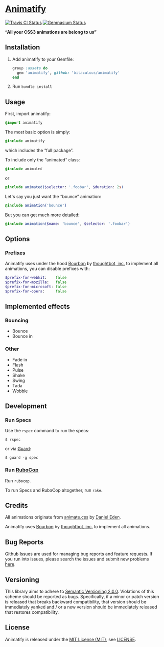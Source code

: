 [Animatify]
===========

[![Travis CI Status][Travis CI Status]][Travis CI]
[![Gemnasium Status][Gemnasium Status]][Gemnasium]

**“All your CSS3 animations are belong to us”**

Installation
------------

1. Add animatify to your Gemfile:

    ```ruby
    group :assets do
      gem 'animatify', github: 'bitaculous/animatify'
    end
    ```

2. Run `bundle install`

Usage
-----

First, import animatify:

```sass
@import animatify
```

The most basic option is simply:

```sass
@include animatify
```

which includes the “full package”.

To include only the “animated” class:

```sass
@include animated
```

or

```sass
@include animated($selector: '.foobar', $duration: 2s)
```

Let's say you just want the “bounce” animation:

```sass
@include animation('bounce')
```

But you can get much more detailed:

```sass
@include animation($name: 'bounce', $selector: '.foobar')
```

Options
-------

### Prefixes

Animatify uses under the hood [Bourbon] by [thoughtbot, inc.] to implement all animations, you can disable prefixes with:

```sass
$prefix-for-webkit:    false
$prefix-for-mozilla:   false
$prefix-for-microsoft: false
$prefix-for-opera:     false
```

Implemented effects
-------------------

### Bouncing

* Bounce
* Bounce in

### Other

* Fade in
* Flash
* Pulse
* Shake
* Swing
* Tada
* Wobble

Development
-----------

### Run Specs

Use the `rspec` command to run the specs:

```
$ rspec
```

or via [Guard]:

```
$ guard -g spec
```

### Run [RuboCop]

Run `rubocop`.

To run Specs and RuboCop altogether, run `rake`.

Credits
-------

All animations originate from [animate.css] by [Daniel Eden].

Animatify uses [Bourbon] by [thoughtbot, inc.] to implement all animations.

Bug Reports
-----------

Github Issues are used for managing bug reports and feature requests. If you run into issues, please search the issues
and submit new problems [here].

Versioning
----------

This library aims to adhere to [Semantic Versioning 2.0.0]. Violations of this scheme should be reported as bugs.
Specifically, if a minor or patch version is released that breaks backward compatibility, that version should be
immediately yanked and / or a new version should be immediately released that restores compatibility.

License
-------

Animatify is released under the [MIT License (MIT)], see [LICENSE].

[animate.css]: https://github.com/daneden/animate.css "animate.css"
[Animatify]: https://bitaculous.github.io/animatify/ "“All your CSS3 animations are belong to us”"
[Bourbon]: https://github.com/thoughtbot/bourbon "Bourbon"
[Daniel Eden]: https://github.com/daneden "Daniel Eden"
[Gemnasium]: https://gemnasium.com/bitaculous/animatify "Animatify at Gemnasium"
[Gemnasium Status]: https://img.shields.io/gemnasium/bitaculous/animatify.svg?style=flat "Gemnasium Status"
[Guard]: http://guardgem.org "A command line tool to easily handle events on file system modifications."
[here]: https://github.com/bitaculous/animatify/issues "Github Issues"
[LICENSE]: https://raw.githubusercontent.com/bitaculous/animatify/master/LICENSE "License"
[MIT License (MIT)]: http://opensource.org/licenses/MIT "The MIT License (MIT)"
[RuboCop]: https://github.com/bbatsov/rubocop "A Ruby static code analyzer, based on the community Ruby style guide."
[Semantic Versioning 2.0.0]: http://semver.org "Semantic Versioning 2.0.0"
[thoughtbot, inc.]: http://robots.thoughtbot.com "thoughtbot, inc."
[Travis CI]: https://travis-ci.org/bitaculous/animatify "Animatify at Travis CI"
[Travis CI Status]: https://img.shields.io/travis/bitaculous/animatify.svg?style=flat "Travis CI Status"